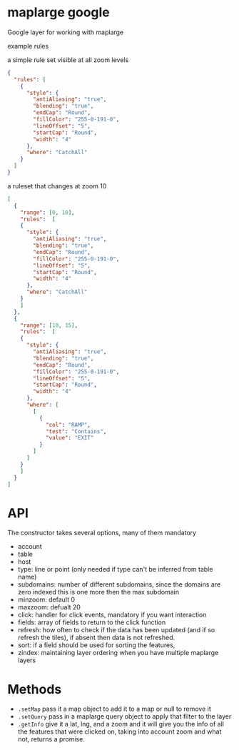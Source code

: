 maplarge google
===

Google layer for working with maplarge

example rules

a simple rule set visible at all zoom levels
```json
{
  "rules": [
    {
      "style": {
        "antiAliasing": "true",
        "blending": "true",
        "endCap": "Round",
        "fillColor": "255-0-191-0",
        "lineOffset": "5",
        "startCap": "Round",
        "width": "4"
      },
      "where": "CatchAll"
    }
  ]
}
```

a ruleset that changes at zoom 10

```json
[
  {
    "range": [0, 10],
    "rules":  [
    {
      "style": {
        "antiAliasing": "true",
        "blending": "true",
        "endCap": "Round",
        "fillColor": "255-0-191-0",
        "lineOffset": "5",
        "startCap": "Round",
        "width": "4"
      },
      "where": "CatchAll"
    }
    ]
  },
  {
    "range": [10, 15],
    "rules":  [
    {
      "style": {
        "antiAliasing": "true",
        "blending": "true",
        "endCap": "Round",
        "fillColor": "255-0-191-0",
        "lineOffset": "5",
        "startCap": "Round",
        "width": "4"
      },
      "where": [
        [
          {
            "col": "RAMP",
            "test": "Contains",
            "value": "EXIT"
          }
        ]
      ]
    }
    ]
  }
]
```


API
===

The constructor takes several options, many of them mandatory

- account
- table
- host
- type: line or point (only needed if type can't be inferred from table name)
- subdomains: number of different subdomains, since the domains are zero indexed this is one more then the max subdomain
- minzoom: default 0
- maxzoom: defualt 20
- click: handler for click events, mandatory if you want interaction
- fields: array of fields to return to the click function
- refresh: how often to check if the data has been updated (and if so refresh the tiles), if absent then data is not refreshed.
- sort: if a field should be used for sorting the features,
- zindex: maintaining layer ordering when you have multiple maplarge layers

Methods
===

- `.setMap` pass it a map object to add it to a map or null to remove it
- `.setQuery` pass in a maplarge query object to apply that filter to the layer
- `.getInfo` give it a lat, lng, and a zoom and it will give you the info of all the features that were clicked on, taking into account zoom and what not, returns a promise.
